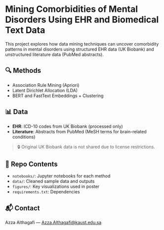 # Mining Comorbidities of Mental Disorders Using EHR and Biomedical Text Data

This project explores how data mining techniques can uncover comorbidity patterns in mental disorders using structured EHR data (UK Biobank) and unstructured literature data (PubMed abstracts).

## 🔍 Methods
- Association Rule Mining (Apriori)
- Latent Dirichlet Allocation (LDA)
- BERT and FastText Embeddings + Clustering

## 📊 Data
- **EHR**: ICD-10 codes from UK Biobank (processed only)
- **Literature**: Abstracts from PubMed (MeSH terms for brain-related conditions)

> 🔒 Original UK Biobank data is not shared due to license restrictions.

## 📁 Repo Contents
- `notebooks/`: Jupyter notebooks for each method
- `data/`: Cleaned sample data and outputs
- `figures/`: Key visualizations used in poster
- `requirements.txt`: Dependencies

## 📬 Contact
Azza Althagafi — [Azza.Althagafi@kaust.edu.sa](mailto:azza.althagafi@kaust.edu.sa)

